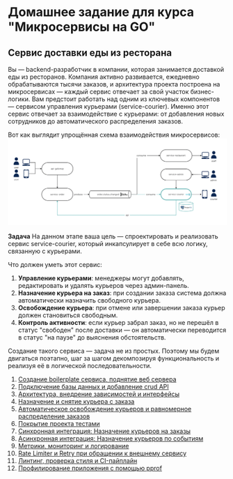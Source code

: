 # Домашнее задание для курса "Микросервисы на GO"

## Сервис доставки еды из ресторана
Вы — backend-разработчик в компании, которая занимается доставкой еды из ресторанов. Компания активно развивается, ежедневно обрабатываются тысячи заказов, и архитектура проекта построена на микросервисах — каждый сервис отвечает за свой участок бизнес-логики.
Вам предстоит работать над одним из ключевых компонентов — сервисом управления курьерами (service-courier). Именно этот сервис отвечает за взаимодействие с курьерами: от добавления новых сотрудников до автоматического распределения заказов.

Вот как выглядит упрощённая схема взаимодействия микросервисов:
![arch.png](arch.png)

**Задача**
На данном этапе ваша цель — спроектировать и реализовать сервис service-courier, который инкапсулирует в себе всю логику, связанную с курьерами.

Что должен уметь этот сервис:
1. **Управление курьерами**: менеджеры могут добавлять, редактировать и удалять курьеров через админ-панель.
2. **Назначение курьера на заказ**: при создании заказа система должна автоматически назначить свободного курьера.
3. **Освобождение курьера**: при отмене или завершении заказа курьер должен становиться свободным.
4. **Контроль активности**: если курьер забрал заказ, но не перешёл в статус "свободен" после доставки — он автоматически переводится в статус "на паузе" до выяснения обстоятельств.

Создание такого сервиса — задача не из простых. Поэтому мы будем двигаться поэтапно, шаг за шагом декомпозируя функциональность и реализуя её в логической последовательности.

1. [Создание boilerplate сервиса, поднятие веб сервера](task1.md)
2. [Подключение базы данных и добавление crud API](task2.md)
3. [Архитектура, внедрение зависимостей и интерфейсы](task3.md)
4. [Назначение и снятие курьера с заказа](task4.md)
5. [Автоматическое освобождение курьеров и равномерное распределение заказов](task5.md)
6. [Покрытие проекта тестами](task6.md)
7. [Синхронная интеграция: Назначение курьеров на заказы](task7.md)
8. [Асинхронная интеграция: Назначение курьеров по событиям](task8.md)
9. [Метрики, мониторинг и логирование](task9.md)
10. [Rate Limiter и Retry при обращении к внешнему сервису](task10.md)
11. [Линтинг, проверка стиля и CI-пайплайн](task11.md)
12. [Профилирование приложения с помощью pprof](task12.md)